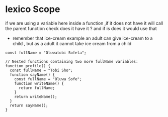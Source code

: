 # lexico Scope

if we are using a variable here inside a function ,if it does not have it will call the parent function check does it have it ? and if is does it would use that

- remember that ice-cream example
  an adult can give ice-cream to a child , but as a adult it cannot take ice cream from a child

```
const fullName = "Oluwatobi Sofela";

// Nested functions containing two more fullName variables:
function profile() {
  const fullName = "Tobi Sho";
  function sayName() {
    const fullName = "Oluwa Sofe";
    function writeName() {
      return fullName;
    }
    return writeName();
  }
  return sayName();
}

```

